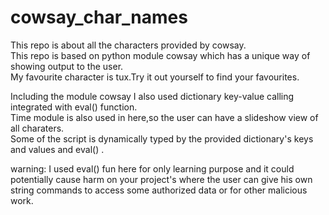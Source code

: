# cowsay_char_names
This repo is about all the characters provided by cowsay.  
This repo is based on python module cowsay which has a unique way of showing output to the user.  
My favourite character is tux.Try it out yourself to find your favourites.  

Including the module cowsay I also used dictionary key-value calling integrated with eval() function.  
Time module is also used in here,so the user can have a slideshow view of all charaters.  
Some of the script is dynamically typed by the provided dictionary's keys and values and eval() .  

warning: I used eval() fun here for only learning purpose and it could potentially cause harm on your project's where the user can give his own string commands to access some authorized data or for other malicious work.
